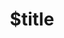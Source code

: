 ---
title: $title
second_title: Aspose.3D สำหรับ .NET API Reference
description: $description
type: docs
weight: $weight
url: /th/net/$ref/
---